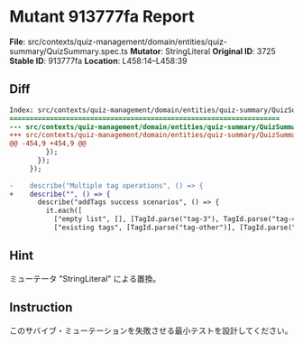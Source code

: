# Mutant 913777fa Report

**File**: src/contexts/quiz-management/domain/entities/quiz-summary/QuizSummary.spec.ts
**Mutator**: StringLiteral
**Original ID**: 3725
**Stable ID**: 913777fa
**Location**: L458:14–L458:39

## Diff

```diff
Index: src/contexts/quiz-management/domain/entities/quiz-summary/QuizSummary.spec.ts
===================================================================
--- src/contexts/quiz-management/domain/entities/quiz-summary/QuizSummary.spec.ts	original
+++ src/contexts/quiz-management/domain/entities/quiz-summary/QuizSummary.spec.ts	mutated #3725
@@ -454,9 +454,9 @@
         });
       });
     });
 
-    describe("Multiple tag operations", () => {
+    describe("", () => {
       describe("addTags success scenarios", () => {
         it.each([
           ["empty list", [], [TagId.parse("tag-3"), TagId.parse("tag-4")]],
           ["existing tags", [TagId.parse("tag-other")], [TagId.parse("tag-3")]],
```

## Hint

ミューテータ "StringLiteral" による置換。

## Instruction

このサバイブ・ミューテーションを失敗させる最小テストを設計してください。
